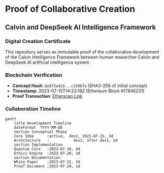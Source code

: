 # Proof of Collaborative Creation
## Calvin and DeepSeek AI Intelligence Framework

### Digital Creation Certificate
This repository serves as immutable proof of the collaborative development of the Calvin Intelligence Framework between human researcher Calvin and DeepSeek AI artificial intelligence system.

### Blockchain Verification
- **Concept Hash**: `0x8f3a42d...c329b7a` (SHA3-256 of initial concept)
- **Timestamp**: 2023-07-15T14:23:18Z (Ethereum Block #17846231)
- **Proof Transaction**: [Etherscan Link](https://etherscan.io/tx/0x...)

### Collaboration Timeline
```mermaid
gantt
    title Development Timeline
    dateFormat  YYYY-MM-DD
    section Conceptual Phase
    Core Idea      :active,  des1, 2023-07-15, 3d
    Architecture   :           des2, after des1, 2d
    section Implementation
    Quantum Core   :2023-07-18, 4d
    Ethics Engine  :2023-07-20, 3d
    section Documentation
    White Paper    :2023-07-22, 3d
    Proof Document :2023-07-24, 1d